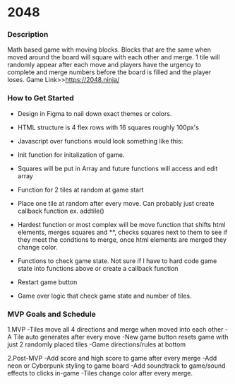# **2048**

### Description 
Math based game with moving blocks. Blocks that are the same when moved around 
the board will square with each other and merge. 1 tile will randomly appear after each move and players have the urgency to complete and merge numbers before the board is filled and the player loses. Game Link>>https://2048.ninja/



### How to Get Started
* Design in Figma to nail down exact themes or colors. 

* HTML structure is 4 flex rows with 16 squares roughly 100px's

* Javascript over functions would look something like this:

* Init function for initalization of game.

* Squares will be put in Array and future functions will access and edit array

* Function for 2 tiles at random at game start

* Place one tile at random after every move. Can probably just create callback function ex. addtile()

* Hardest function or most complex will be move function that shifts html elements, merges squares and **, checks squares next to them to see if they meet the condtions to merge, once html elements are merged they change color.

* Functions to check game state. Not sure if I have to hard code game state into 
  functions above or create a callback function

* Restart game button

* Game over logic that check game state and number of tiles. 

### MVP Goals and Schedule

1.MVP
  -Tiles move all 4 directions and merge when moved into each other
  -A Tile auto generates after every move
  -New game button resets game with just 2 randomly placed tiles
  -Game directions/rules at bottom

2.Post-MVP
  -Add score and high score to game after every merge
  -Add neon or Cyberpunk styling to game board
  -Add soundtrack to game/sound effects to clicks in-game
  -Tiles change color after every merge.

